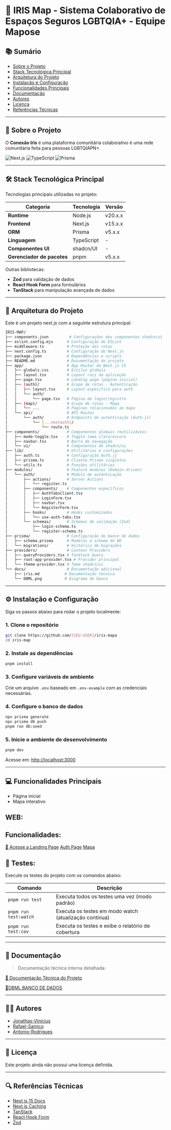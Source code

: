 
# 🌈 IRIS Map - Sistema Colaborativo de Espaços Seguros LGBTQIA+ - Equipe Mapose

## 📚 Sumário

- [Sobre o Projeto](#sobre-o-projeto)
- [Stack Tecnológica Principal](#stack-tecnológica-principal)
- [Arquitetura do Projeto](#arquitetura-do-projeto)
- [Instalação e Configuração](#instalação-e-configuração)
- [Funcionalidades Principais](#funcionalidades-principais)
- [Documentação](#documentação)
- [Autores](#autores)
- [Licença](#licença)
- [Referências Técnicas](#referências-técnicas)

---

## 📖 Sobre o Projeto

O **Conexão Iris** é uma plataforma comunitária colaborativo é uma rede comunitária feita para pessoas LGBTQIAPN+.

![Next.js](https://img.shields.io/badge/Next.js-15.x.x-black)
![TypeScript](https://img.shields.io/badge/TypeScript-blue)
![Prisma](https://img.shields.io/badge/Prisma-5.x.x-2D3748)

---

## 🛠️ Stack Tecnológica Principal

Tecnologias principais utilizadas no projeto:

| **Categoria**         | **Tecnologia**    | **Versão**       |
|-----------------------|-------------------|------------------|
| **Runtime**           | Node.js           | v20.x.x          |
| **Frontend**          | Next.js           | v15.x.x          |
| **ORM**               | Prisma            | v5.x.x           |
| **Linguagem**         | TypeScript        | -                |
| **Componentes UI**    | shadcn/UI         | -                |
| **Gerenciador de pacotes** | pnpm         | v5.x.x           |

Outras bibliotecas:
- **Zod** para validação de dados
- **React Hook Form** para formulários
- **TanStack** para manipulação avançada de dados

---

## 🧱 Arquitetura do Projeto

Este é um projeto next.js com a seguinte estrutura principal:

```bash
IRIS-MAP/
├── components.json         # Configurações dos componentes shadcn/ui
├── eslint.config.mjs      # Configuração do ESLint
├── middleware.ts          # Proteção das rotas
├── next.config.ts         # Configuração do Next.js
├── package.json           # Dependências e scripts
├── README.md              # Documentação do projeto
├── app/                   # App Router do Next.js 15
│   ├── globals.css        # Estilos globais
│   ├── layout.tsx         # Layout raiz da aplicação
│   ├── page.tsx           # Landing page (página inicial)
│   ├── (auth)/            # Grupo de rotas - Autenticação
│   │   ├── layout.tsx     # Layout específico para auth
│   │   └── auth/
│   │       └── page.tsx   # Página de login/registro
│   ├── (map)/             # Grupo de rotas - Mapa
│   │   └── ...            # Páginas relacionadas ao mapa
│   └── api/               # API Routes
│       └── auth/          # Endpoints de autenticação (Auth.js)
│           └── [...nextauth]/
│               └── route.ts
├── components/            # Componentes globais reutilizáveis
│   ├── mode-toggle.tsx    # Toggle tema claro/escuro
│   ├── navbar.tsx         # Barra de navegação
│   └── ui/                # Componentes do shadcn/ui
├── lib/                   # Utilitários e configurações
│   ├── auth.ts            # Configuração Auth.js
│   ├── prisma.ts          # Cliente Prisma singleton
│   └── utils.ts           # Funções utilitárias
├── modules/               # Feature modules (Domain-driven)
│   └── auth/              # Módulo de autenticação
│       ├── actions/       # Server Actions
│       │   └── register.ts
│       ├── components/    # Componentes específicos
│       │   ├── AuthTabsClient.tsx
│       │   ├── LoginForm.tsx
│       │   ├── navbar.tsx
│       │   └── RegisterForm.tsx
│       ├── hooks/         # Hooks customizados
│       │   └── use-auth-tabs.tsx
│       └── schemas/       # Schemas de validação (Zod)
│           ├── login-schema.ts
│           └── register-schema.ts
├── prisma/                # Configuração do banco de dados
│   ├── schema.prisma      # Modelos e schema do BD
│   └── migrations/        # Histórico de migrações
├── providers/             # Context Providers
│   ├── queryProviders.tsx # TanStack Query
│   ├── root-app-provider.tsx # Provider principal
│   └── theme-provider.tsx # Tema shadcn/ui
└── docs/                  # Documentação adicional
    ├── iris.md           # Documentação técnica
    └── DBML.png          # Diagrama do banco

```



---

## ⚙️ Instalação e Configuração

Siga os passos abaixo para rodar o projeto localmente:

### 1. Clone o repositório

```bash
git clone https://github.com/[SEU-USER]/iris-mapa
cd iris-map
```

### 2. Instale as dependências

```bash
pnpm install
```

### 3. Configure variáveis de ambiente

Crie um arquivo `.env` baseado em `.env-example` com as credenciais necessárias.

### 4. Configure o banco de dados

```bash
npx prisma generate
npx prisma db push
pnpm run db:seed
```

### 5. Inicie o ambiente de desenvolvimento

```bash
pnpm dev
```

Acesse em: [http://localhost:3000](http://localhost:3000)

---

## 💻 Funcionalidades Principais

* Página inicial
* Mapa interativo

## WEB:


## Funcionalidades:
[🔗 Acesse a Landing Page](http://localhost:3000/)
[Auth Page](http://localhost:3000/auth)
[Mapa](http://localhost:3000/map)

## 📖 Testes:

Execute os testes do projeto com os comandos abaixo:

| Comando                | Descrição                                              |
|------------------------|--------------------------------------------------------|
| `pnpm run test`        | Executa todos os testes uma vez (modo padrão)          |
| `pnpm run test:watch`  | Executa os testes em modo watch (atualização contínua) |
| `pnpm run test:cov`    | Executa os testes e exibe o relatório de cobertura     |

---

## 📘 Documentação

> Documentação técnica interna detalhada:

[📁 Documentação Técnica do Projeto](/docs/iris.md)

[📄DBML BANCO DE DADOS](/docs/DBML.png)

---

## 🧑‍💻 Autores

* [Jonathas-Vinicius](https://github.com/jvras58)
* [Rafael-Samico](https://github.com/rafaelsamico)
* [Antonio-Rodrigues](https://github.com/AntonioCar0lin0)


---

## 📜 Licença

Este projeto ainda não possui uma licença definida.

---

## 🔍 Referências Técnicas

* [Next.js 15 Docs](https://nextjs.org/docs/getting-started)
* [Next.js Caching](https://nextjs.org/docs/app/building-your-application/caching)
* [TanStack](https://tanstack.com/)
* [React Hook Form](https://react-hook-form.com/)
* [Zod](https://zod.dev/)
